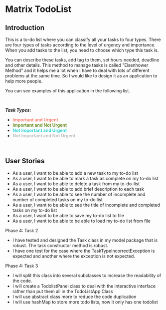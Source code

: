 # Matrix TodoList

## Introduction

This is a to-do list where you can classify all your tasks to four types.
There are four types of tasks according to the level of urgency and importance. 
When you add tasks to the list, you need to choose which type this task is. 

You can describe these tasks, add tag to them, set hours needed, deadline and other details. 
This method to manage tasks is called "Eisenhower Method" and it helps me a lot when I have to deal with lots of different problems at the same time. 
So I would like to design it as an application to help more people.
  
  

You can see examples of this application in the following list.

<br/>


_**Task Types:**_
- <font color=#FF8072 >**Important and Urgent**</font>
- <font color=#6B8E23>**Important and Not Urgent**</font>
- <font color=#34D5D5>**Not Important and Urgent**</font>
- <font color=#C0C0C0>**Not Important and Not Urgent**</font>

<br/>

## User Stories

- As a user, I want to be able to add a new task to my to-do list
- As a user, I want to be able to mark a task as complete on my to-do list
- As a user, I want to be able to delete a task from my to-do-list
- As a user, I want to be able to add brief description to each task
- As a user, I want to be able to see the number of incomplete and number of completed tasks on my to-do list
- As a user, I want to be able to see the title of incomplete and completed tasks on my to-do list
- As a user, I want to be able to save my to-do list to file
- As a user, I want to be able to be able to load my to-do list from file 


Phase 4: Task 2
- I have tested and designed the Task class in my model package that is robust. The task constructor method is robust.
- I have one test for the case where the TaskTypeIncorrectException is expected and another where the exception is not expected.


Phase 4: Task 3
- I will split this class into several subclasses to increase the readability of the code.
- I will create a TodolistPanel class to deal with the interactive interface rather than put them all in the TodoListApp Class
- I will use abstract class more to reduce the code duplication
- I will use hashMap to store more todo lists, now it only has one todolist